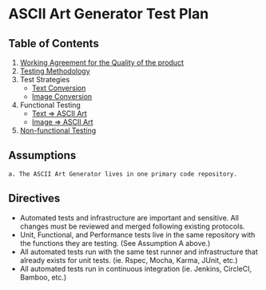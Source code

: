 # ASCII Art Generator Test Plan

## Table of Contents
1. [Working Agreement for the Quality of the product](./pages/Build-Quality-In.md)
2. [Testing Methodology](./pages/Testing-Methodology.md)
3. Test Strategies
    * [Text Conversion](./pages/Text-Conv-Test-Strategy.md)
    * [Image Conversion](./pages/Image-Conv-Test-Strategy.md)
3. Functional Testing
    * [Text => ASCII Art](./pages/Generator-Testing-Text.md)
    * [Image => ASCII Art](./pages/Generator-Testing-Image.md)
4. [Non-functional Testing](./pages/Generator-Nonfunctionals.md)

## Assumptions
    a. The ASCII Art Generator lives in one primary code repository.

## Directives
* Automated tests and infrastructure are important and sensitive. All changes must be reviewed and merged following existing protocols.
* Unit, Functional, and Performance tests live in the same repository with the functions they are testing. (See Assumption A above.) 
* All automated tests run with the same test runner and infrastructure that already exists for unit tests. (ie. Rspec, Mocha, Karma, JUnit, etc.)
* All automated tests run in continuous integration (ie. Jenkins, CircleCI, Bamboo, etc.)

